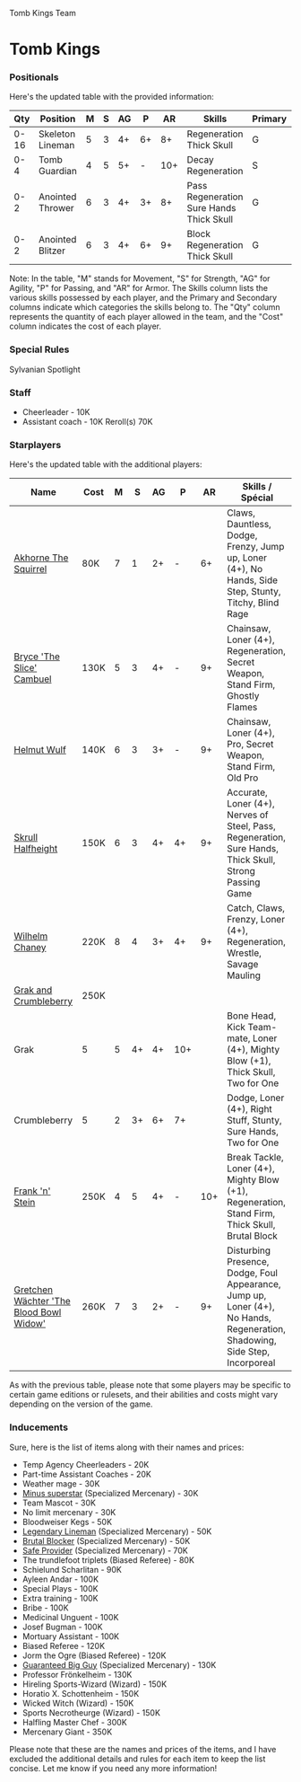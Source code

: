 ﻿
Tomb Kings Team

# Tomb Kings

### Positionals
Here's the updated table with the provided information:

| Qty  | Position           | M | S | AG | P | AR | Skills                                | Primary | Secondary | Cost |
| ---- | ------------------ | - | - | -- | - | -- | ------------------------------------- | ------- | --------- | ---- |
| 0-16 | Skeleton Lineman   | 5 | 3 | 4+ | 6+ | 8+ | Regeneration<br>Thick Skull           | G       | A         | 40K  |
| 0-4  | Tomb Guardian      | 4 | 5 | 5+ | -  | 10+ | Decay<br>Regeneration                 | S       | G A       | 100K |
| 0-2  | Anointed Thrower   | 6 | 3 | 4+ | 3+ | 8+ | Pass<br>Regeneration<br>Sure Hands<br>Thick Skull | G       | P A       | 70K  |
| 0-2  | Anointed Blitzer   | 6 | 3 | 4+ | 6+ | 9+ | Block<br>Regeneration<br>Thick Skull   | G       | S A       | 90K  |

Note: In the table, "M" stands for Movement, "S" for Strength, "AG" for Agility, "P" for Passing, and "AR" for Armor. The Skills column lists the various skills possessed by each player, and the Primary and Secondary columns indicate which categories the skills belong to. The "Qty" column represents the quantity of each player allowed in the team, and the "Cost" column indicates the cost of each player.
### Special Rules
Sylvanian Spotlight
### Staff
* Cheerleader - 10K
* Assistant coach - 10K
Reroll(s)
70K
### Starplayers
Here's the updated table with the additional players:

| Name                            | Cost | M   | S   | AG  | P   | AR  | Skills / Spécial                                 |
| ------------------------------- | ---- | --- | --- | --- | --- | --- | ----------------------------------------------- |
| [Akhorne The Squirrel](../starplayers/Akhorne_The_Squirrel.md)            | 80K  | 7   | 1   | 2+  | -   | 6+  | Claws, Dauntless, Dodge, Frenzy, Jump up, Loner (4+), No Hands, Side Step, Stunty, Titchy, Blind Rage |
| [Bryce 'The Slice' Cambuel](../starplayers/Bryce_'The_Slice'_Cambuel.md)       | 130K | 5   | 3   | 4+  | -   | 9+  | Chainsaw, Loner (4+), Regeneration, Secret Weapon, Stand Firm, Ghostly Flames |
| [Helmut Wulf](../starplayers/Helmut_Wulf.md)                     | 140K | 6   | 3   | 3+  | -   | 9+  | Chainsaw, Loner (4+), Pro, Secret Weapon, Stand Firm, Old Pro |
| [Skrull Halfheight](../starplayers/Skrull_Halfheight.md)               | 150K | 6   | 3   | 4+  | 4+  | 9+  | Accurate, Loner (4+), Nerves of Steel, Pass, Regeneration, Sure Hands, Thick Skull, Strong Passing Game |
| [Wilhelm Chaney](../starplayers/Wilhelm_Chaney.md)                  | 220K | 8   | 4   | 3+  | 4+  | 9+  | Catch, Claws, Frenzy, Loner (4+), Regeneration, Wrestle, Savage Mauling |
| [Grak and Crumbleberry](../starplayers/Grak_and_Crumbleberry.md)           | 250K |      |     |     |     |     |                                                 |
| Grak                            | 5    | 5   | 4+  | 4+  | 10+ |     | Bone Head, Kick Team-mate, Loner (4+), Mighty Blow (+1), Thick Skull, Two for One |
| Crumbleberry                    | 5    | 2   | 3+  | 6+  | 7+  |     | Dodge, Loner (4+), Right Stuff, Stunty, Sure Hands, Two for One |
| [Frank 'n' Stein](../starplayers/Frank_'n'_Stein.md)                 | 250K | 4   | 5   | 4+  | -   | 10+ | Break Tackle, Loner (4+), Mighty Blow (+1), Regeneration, Stand Firm, Thick Skull, Brutal Block |
| [Gretchen Wächter 'The Blood Bowl Widow'](../starplayers/Gretchen_Wächter_'The_Blood_Bowl_Widow'.md) | 260K | 7 | 3   | 2+  | -   | 9+  | Disturbing Presence, Dodge, Foul Appearance, Jump up, Loner (4+), No Hands, Regeneration, Shadowing, Side Step, Incorporeal |

As with the previous table, please note that some players may be specific to certain game editions or rulesets, and their abilities and costs might vary depending on the version of the game.
### Inducements
Sure, here is the list of items along with their names and prices:

* Temp Agency Cheerleaders - 20K
* Part-time Assistant Coaches - 20K
* Weather mage - 30K
* [Minus superstar](../starplayers/Minus_superstar.md) (Specialized Mercenary) - 30K
* Team Mascot - 30K
* No limit mercenary - 30K
* Bloodweiser Kegs - 50K
* [Legendary Lineman](../starplayers/Legendary_Lineman.md) (Specialized Mercenary) - 50K
* [Brutal Blocker](../starplayers/Brutal_Blocker.md) (Specialized Mercenary) - 50K
* [Safe Provider](../starplayers/Safe_Provider.md) (Specialized Mercenary) - 70K
* The trundlefoot triplets (Biased Referee) - 80K
* Schielund Scharlitan - 90K
* Ayleen Andar - 100K
* Special Plays - 100K
* Extra training - 100K
* Bribe - 100K
* Medicinal Unguent - 100K
* Josef Bugman - 100K
* Mortuary Assistant - 100K
* Biased Referee - 120K
* Jorm the Ogre (Biased Referee) - 120K
* [Guaranteed Big Guy](../starplayers/Guaranteed_Big_Guy.md) (Specialized Mercenary) - 130K
* Professor Frönkelheim - 130K
* Hireling Sports-Wizard (Wizard) - 150K
* Horatio X. Schottenheim - 150K
* Wicked Witch (Wizard) - 150K
* Sports Necrotheurge (Wizard) - 150K
* Halfling Master Chef - 300K
* Mercenary Giant - 350K

Please note that these are the names and prices of the items, and I have excluded the additional details and rules for each item to keep the list concise. Let me know if you need any more information!